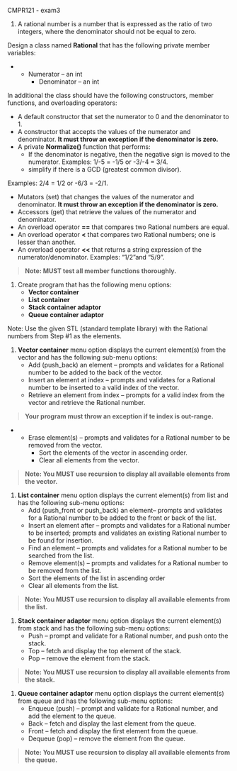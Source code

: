 CMPR121 - exam3

1. A rational number is a number that is expressed as the ratio of two integers, where the denominator should not be equal to zero.

Design a class named **Rational** that has the following private member variables:

- - Numerator – an int
    - Denominator – an int

In additional the class should have the following constructors, member functions, and overloading operators:

- A default constructor that set the numerator to 0 and the denominator to 1.
- A constructor that accepts the values of the numerator and denominator. **It must throw an exception if the denominator is zero.**
- A private **Normalize()** function that performs:
  - If the denominator is negative, then the negative sign is moved to the numerator. Examples: 1/-5 = -1/5 or -3/-4 = 3/4.
  - simplify if there is a GCD (greatest common divisor).

Examples: 2/4 = 1/2 or -6/3 = -2/1.

- Mutators (set) that changes the values of the numerator and denominator. **It must throw an exception if the denominator is zero.**
- Accessors (get) that retrieve the values of the numerator and denominator.
- An overload operator **\==** that compares two Rational numbers are equal.
- An overload operator **<** that compares two Rational numbers; one is lesser than another.
- An overload operator **<<** that returns a string expression of the numerator/denominator. Examples: “1/2”and “5/9”.

>**Note: MUST test all member functions thoroughly.**

1. Create program that has the following menu options:
    - **Vector container**
    - **List container**
    - **Stack container adaptor**
    - **Queue container adaptor**

Note: Use the given STL (standard template library) with the Rational numbers from Step #1 as the elements.

1. **Vector container** menu option displays the current element(s) from the vector and has the following sub-menu options:
    - Add (push_back) an element – prompts and validates for a Rational number to be added to the back of the vector.
    - Insert an element at index – prompts and validates for a Rational number to be inserted to a valid index of the vector.
    - Retrieve an element from index – prompts for a valid index from the vector and retrieve the Rational number.

>**Your program must throw an exception if te index is out-range.**

- - Erase element(s) – prompts and validates for a Rational number to be removed from the vector.
    - Sort the elements of the vector in ascending order.
    - Clear all elements from the vector.

>**Note: You MUST use recursion to display all available elements from the vector.**

1. **List container** menu option displays the current element(s) from list and has the following sub-menu options:
    - Add (push_front or push_back) an element– prompts and validates for a Rational number to be added to the front or back of the list.
    - Insert an element after – prompts and validates for a Rational number to be inserted; prompts and validates an existing Rational number to be found for insertion.
    - Find an element – prompts and validates for a Rational number to be searched from the list.
    - Remove element(s) – prompts and validates for a Rational number to be removed from the list.
    - Sort the elements of the list in ascending order
    - Clear all elements from the list.

>**Note: You MUST use recursion to display all available elements from the list.**

1. **Stack container adaptor** menu option displays the current element(s) from stack and has the following sub-menu options:
    - Push – prompt and validate for a Rational number, and push onto the stack.
    - Top – fetch and display the top element of the stack.
    - Pop – remove the element from the stack.

>**Note: You MUST use recursion to display all available elements from the stack.**

1. **Queue container adaptor** menu option displays the current element(s) from queue and has the following sub-menu options:
    - Enqueue (push) – prompt and validate for a Rational number, and add the element to the queue.
    - Back – fetch and display the last element from the queue.
    - Front – fetch and display the first element from the queue.
    - Dequeue (pop) – remove the element from the queue.

>**Note: You MUST use recursion to display all available elements from the queue.**
